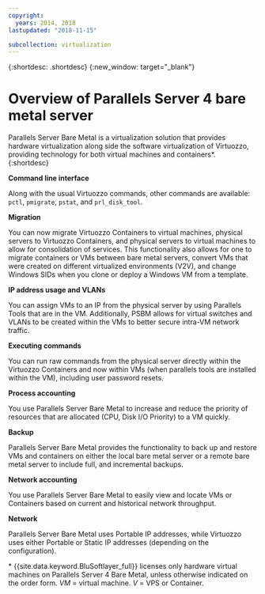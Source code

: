 ```yaml
---
copyright:
  years: 2014, 2018
lastupdated: "2018-11-15"

subcollection: virtualization
---
```


{:shortdesc: .shortdesc}
{:new_window: target="_blank"}

# Overview of Parallels Server 4 bare metal server

Parallels Server Bare Metal is a virtualization solution that provides hardware virtualization along side the software virtualization of Virtuozzo, providing technology for both virtual machines and containers*.
{:shortdesc}

**Command line interface**

Along with the usual Virtuozzo commands, other commands are available: `pctl`, `pmigrate`, `pstat`, and `prl_disk_tool`.

**Migration**

You can now migrate Virtuozzo Containers to virtual machines, physical servers to Virtuozzo Containers, and physical servers to virtual machines to allow for consolidation of services. This functionality also allows for one to migrate containers or VMs between bare metal servers, convert VMs that were created on different virtualized environments (V2V), and change Windows SIDs when you clone or deploy a Windows VM from a template.

**IP address usage and VLANs**

You can assign VMs to an IP from the physical server by using Parallels Tools that are in the VM. Additionally, PSBM allows for virtual switches and VLANs to be created within the VMs to better secure intra-VM network traffic.

**Executing commands**

You can run raw commands from the physical server directly within the Virtuozzo Containers and now within VMs (when parallels tools are installed within the VM), including user password resets.

**Process accounting**

You use Parallels Server Bare Metal to increase and reduce the priority of resources that are allocated (CPU, Disk I/O Priority) to a VM quickly.

**Backup**

Parallels Server Bare Metal provides the functionality to back up and restore VMs and containers on either the local bare metal server or a remote bare metal server to include full, and incremental backups.

**Network accounting**

You use Parallels Server Bare Metal to easily view and locate VMs or Containers based on current and historical network throughput.

**Network**

Parallels Server Bare Metal uses Portable IP addresses, while Virtuozzo uses either Portable or Static IP addresses (depending on the configuration).

\* {{site.data.keyword.BluSoftlayer_full}} licenses only hardware virtual machines on Parallels Server 4 Bare Metal, unless otherwise indicated on the order form.
_VM_ = virtual machine. _V_ = VPS or Container.
